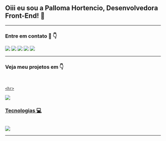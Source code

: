 ## Oiii eu sou a Palloma Hortencio, Desenvolvedora Front-End! 🧏
<hr>

   ### Entre em contato 📱 👇 
<div> 
  <a href="https://api.whatsapp.com/send?phone=5511984454648" target="_blank"><img src="https://img.shields.io/badge/WhatsApp-25D366?style=for-the-badge&logo=whatsapp&logoColor=white"></a>
  <a href="https://t.me/PallomaHortencio" target="_blank"><img src="https://img.shields.io/badge/-Telegram-%230077B5?style=for-the-badge&logo=telegram&logoColor=white"></a>
  <a href="https://www.instagram.com/pallomahort/" target="_blank"><img src="https://img.shields.io/badge/-Instagram-%23E4405F?style=for-the-badge&logo=instagram&logoColor=white" target="_blank"></a>
  <a href="https://www.linkedin.com/in/palloma-hortencio-589570210/" target="_blank"><img src="https://img.shields.io/badge/-LinkedIn-%230077B5?style=for-the-badge&logo=linkedin&logoColor=white" target="_blank"></a> 
    <a href = "mailto:palloma.hortencio@gmail.com"><img src="https://img.shields.io/badge/-Gmail-%23333?style=for-the-badge&logo=gmail&logoColor=white" target="_blank"></a>
<!--  <img align="right" src="https://cdn.discordapp.com/attachments/964320807360806972/971562104266031114/palloma.png" width="250" height="200"/> -->
  
 <hr>
  
</div>

 ### Veja meu projetos em 👇
 <br>
<a href="https://app.netlify.com/teams/pallomahortencio/sites"> 
   
    <hr>

<img src="https://github-profile-trophy.vercel.app/?username=PallomaHortencio&row=1&column=6&theme=dracula&margin-w=15&margin-h=15"/>

### Tecnologias 💻
<br>
<a href="https://skillicons.dev">
<img src="https://skillicons.dev/icons?i=html,css,js,bootstrap,wordpress,git,php,nodejs,mysql,md,github,figma"/>
</a>

  
<hr>

<!--
<img src="./profile-3d-contrib/profile-night-rainbow.svg"/>
-->


<!-- <div align="center">
  <a href="https://github.com/PallomaHortencio">
  <img height="160em" src="https://github-readme-stats.vercel.app/api?username=pallomahortencio&show_icons=true&theme=dracula&include_all_commits=true&count_private=true"/>
  <img height="160em" src="https://github-readme-stats.vercel.app/api/top-langs/?username=pallomahortencio&layout=compact&langs_count=7&theme=dracula">
        
</div> -->
